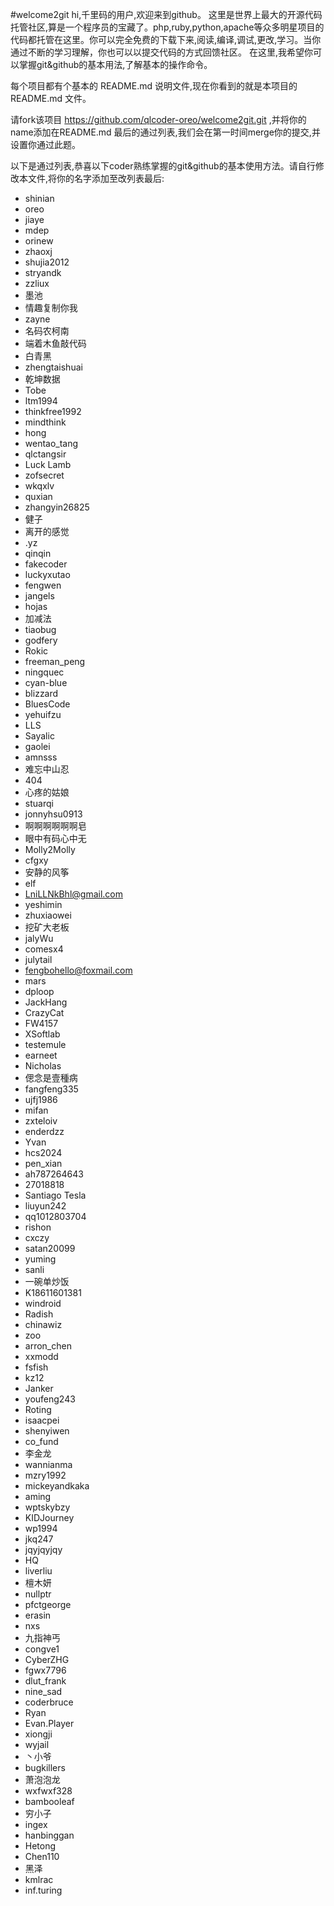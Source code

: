 #welcome2git
hi,千里码的用户,欢迎来到github。
这里是世界上最大的开源代码托管社区,算是一个程序员的宝藏了。php,ruby,python,apache等众多明星项目的代码都托管在这里。你可以完全免费的下载下来,阅读,编译,调试,更改,学习。当你通过不断的学习理解，你也可以以提交代码的方式回馈社区。
在这里,我希望你可以掌握git&github的基本用法,了解基本的操作命令。

每个项目都有个基本的 README.md 说明文件,现在你看到的就是本项目的 README.md 文件。

请fork该项目 https://github.com/qlcoder-oreo/welcome2git.git ,并将你的name添加在README.md 最后的通过列表,我们会在第一时间merge你的提交,并设置你通过此题。

以下是通过列表,恭喜以下coder熟练掌握的git&github的基本使用方法。请自行修改本文件,将你的名字添加至改列表最后:

* shinian
* oreo
* jiaye
* mdep
* orinew
* zhaoxj
* shujia2012
* stryandk
* zzliux
* 墨池
* 情趣复制你我
* zayne
* 名码农柯南
* 端着木鱼敲代码
* 白青黑
* zhengtaishuai
* 乾坤数据
* Tobe
* ltm1994
* thinkfree1992
* mindthink
* hong
* wentao_tang
* qlctangsir
* Luck Lamb
* zofsecret
* wkqxlv
* quxian
* zhangyin26825
* 健子
* 离开的感觉
* .yz
* qinqin
* fakecoder
* luckyxutao
* fengwen
* jangels
* hojas
* 加减法
* tiaobug
* godfery
* Rokic
* freeman_peng
* ningquec
* cyan-blue
* blizzard
* BluesCode
* yehuifzu
* LLS
* Sayalic
* gaolei
* amnsss
* 难忘中山忍
* 404
* 心疼的姑娘
* stuarqi
* jonnyhsu0913
* 啊啊啊啊啊啊皂
* 眼中有码心中无
* Molly2Molly
* cfgxy
* 安静的风筝
* elf
* LniLLNkBhl@gmail.com
* yeshimin
* zhuxiaowei
* 挖矿大老板
* jalyWu
* comesx4
* julytail
* fengbohello@foxmail.com
* mars
* dploop
* JackHang
* CrazyCat
* FW4157
* XSoftlab
* testemule
* earneet
* Nicholas
* 偲念是壹種病
* fangfeng335
* ujfj1986
* mifan
* zxteloiv
* enderdzz
* Yvan
* hcs2024
* pen_xian
* ah787264643
* 27018818
* Santiago Tesla
* liuyun242
* qq1012803704
* rishon
* cxczy
* satan20099
* yuming
* sanli
* 一碗单炒饭
* K18611601381
* windroid
* Radish
* chinawiz
* zoo
* arron_chen
* xxmodd
* fsfish
* kz12
* Janker
* youfeng243
* Roting
* isaacpei
* shenyiwen
* co_fund
* 李金龙
* wannianma
* mzry1992
* mickeyandkaka
* aming
* wptskybzy
* KIDJourney
* wp1994
* jkq247
* jqyjqyjqy
* HQ
* liverliu
* 檀木妍
* nullptr
* pfctgeorge
* erasin
* nxs
* 九指神丐
* congve1
* CyberZHG
* fgwx7796
* dlut_frank
* nine_sad
* coderbruce
* Ryan
* Evan.Player
* xiongji
* wyjail
* 丶小爷
* bugkillers
* 萧泡泡龙
* wxfwxf328
* bambooleaf
* 穷小子
* ingex
* hanbinggan
* Hetong
* Chen110
* 黑泽
* kmlrac
* inf.turing
